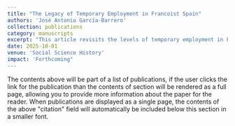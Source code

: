 ```yaml
---
title: "The Legacy of Temporary Employment in Francoist Spain"
authors: 'José Antonio García-Barrero'
collection: publications
category: manuscripts
excerpt: "This article revisits the levels of temporary employment in Franco’s Spain from an international perspective. Using a wide range of unexploited or novel data, I shed light for the first time on the incidence of temporary employment during the late Franco dictatorship, 1959-1975. The results show that fixed-term contracts reached 20-30% during this period and were not only concentrated in unstable employment branches such as agriculture, tourism and construction. The analysis suggests that temporary employment was widespread in many service and industrial branches. Furthermore, external numerical flexibility was not confined to fixed-term contracts. Outsourcing, self-employment, family work and the underground economy, particularly home work, played an essential role in many branches of the economy. In this context, women’s work constituted a key source of flexible employment for many branches of the Spanish economy. As a result, Spain was already an anomaly in the international context in terms of the prevalence of temporary work and labor regulation of temporary employment. This evidence suggests a reframing of debate on labor market functioning during the Francoist period and its legacy."
date: 2025-10-01
venue: 'Social Science History'
impact: 'Forthcoming"
---
```


The contents above will be part of a list of publications, if the user clicks the link for the publication than the contents of section will be rendered as a full page, allowing you to provide more information about the paper for the reader. When publications are displayed as a single page, the contents of the above "citation" field will automatically be included below this section in a smaller font.

